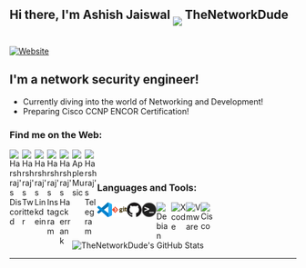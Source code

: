 ## Hi there, I'm Ashish Jaiswal <img src="https://yt3.ggpht.com/VfQxscdaeSJ1k6cv1ck8Aw_apLNp88uqD9IDShGvfVEW_YoDhrks8415DsaFz4tLp0zSywDWOg=s108-c-k-c0x00ffffff-no-rj" width="40" style="margin-bottom:-12px;"> TheNetworkDude</br></br>

<!--- <img align="right" alt="I am glad u came to visit" src="https://media.giphy.com/media/l1J9RFoDzCDrkqtEc/giphy.gif" width="290"> --->

[![Website](https://shields.io/badge/jaiswalashish.com-visit%20now-49c053?style=for-the-badge&url=https%3A%2F%2Fjaiswalashish.in)](https://jaiswalashish.com)    

## I'm a network security engineer!

- Currently diving into the world of Networking and Development!
- Preparing Cisco CCNP ENCOR Certification!

### Find me on the Web:

<a href="">
  <img align="left" alt="Harshraj's Discord" width="22px" src="https://cdn.jsdelivr.net/npm/simple-icons@4.3.0/icons/discord.svg" />
</a>
<a href="">
  <img align="left" alt="Harshraj's Twitter" width="22px" src="https://cdn.jsdelivr.net/npm/simple-icons@v3/icons/twitter.svg" />
</a>
<a href="">
  <img align="left" alt="Harshraj's Linkdein" width="22px" src="https://cdn.jsdelivr.net/npm/simple-icons@v3/icons/linkedin.svg" />
</a>
<a href="">
  <img align="left" alt="Harshraj's Instagram" width="22px" src="https://cdn.jsdelivr.net/npm/simple-icons@v3/icons/instagram.svg" />
</a>
<a href="">
  <img align="left" alt="Harshraj's Hackerrank" width="22px" src="https://cdn.jsdelivr.net/npm/simple-icons@v3/icons/hackerrank.svg" />
</a>
<a href="">
  <img align="left" alt="Apple Music" width="22px" src="https://cdn.jsdelivr.net/npm/simple-icons@4.3.0/icons/itunes.svg" />
</a>
<a href="">
  <img align="left" alt="Harshraj's Telegram" width="22px" src="https://cdn.jsdelivr.net/npm/simple-icons@4.3.0/icons/telegram.svg" />
</a></br></br>

### Languages and Tools:

<img align="left" alt="Visual Studio Code" width="26px" src="https://raw.githubusercontent.com/github/explore/80688e429a7d4ef2fca1e82350fe8e3517d3494d/topics/visual-studio-code/visual-studio-code.png" />
<img align="left" alt="Git" width="26px" src="https://raw.githubusercontent.com/github/explore/80688e429a7d4ef2fca1e82350fe8e3517d3494d/topics/git/git.png" />
<img align="left" alt="GitHub" width="26px" src="https://raw.githubusercontent.com/github/explore/78df643247d429f6cc873026c0622819ad797942/topics/github/github.png" />
<img align="left" alt="Terminal" width="26px" src="https://raw.githubusercontent.com/github/explore/80688e429a7d4ef2fca1e82350fe8e3517d3494d/topics/terminal/terminal.png" />
<img align="left" alt="Debian" width="26px" src="https://cdn.jsdelivr.net/npm/simple-icons@4.3.0/icons/debian.svg" />
<img align="left" alt="Xcode" width="26px" src="https://cdn.jsdelivr.net/npm/simple-icons@4.3.0/icons/xcode.svg" />
<img align="left" alt="Vmware" width="26px" src="https://cdn.jsdelivr.net/npm/simple-icons@4.3.0/icons/vmware.svg" />
<img align="left" alt="Cisco" width="26px" src="https://cdn.jsdelivr.net/npm/simple-icons@4.3.0/icons/cisco.svg" />

<br />
<br />


![TheNetworkDude's GitHub Stats](https://github-readme-stats.vercel.app/api?username=ashishsjaiswal)

---
